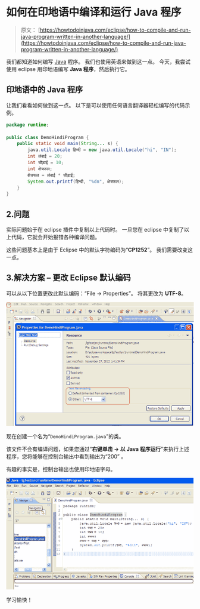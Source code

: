 # 如何在印地语中编译和运行 Java 程序

> 原文： [https://howtodoinjava.com/eclipse/how-to-compile-and-run-java-program-written-in-another-language/](https://howtodoinjava.com/eclipse/how-to-compile-and-run-java-program-written-in-another-language/)

我们都知道如何编写 [Java](https://howtodoinjava.com/java/basics/what-is-java-programming-language/) 程序。 我们也使用英语来做到这一点。 今天，我尝试使用 eclipse 用印地语编写 **Java 程序**，然后执行它。

## 印地语中的 Java 程序

让我们看看如何做到这一点。 以下是可以使用任何语言翻译器轻松编写的代码示例。

```java
package runtime;

public class DemoHindiProgram {
	public static void main(String... s) {
		java.util.Locale हिन्दी = new java.util.Locale("hi", "IN");
		int लंबाई = 20;
		int चौड़ाई = 10;
		int क्षेत्रफल;
		क्षेत्रफल = लंबाई * चौड़ाई;
		System.out.printf(हिन्दी, "%dn", क्षेत्रफल);
	}
}

```

## 2.问题

实际问题始于在 eclipse 插件中复制以上代码时。 一旦您在 eclipse 中复制了以上代码，它就会开始报错各种编译问题。

这些问题基本上是由于 Eclipse 中的默认字符编码为“**CP1252**”。 我们需要改变这一点。

## 3.解决方案 – 更改 Eclipse 默认编码

可以从以下位置更改此默认编码：“File -> Properties”。 将其更改为 **UTF-8**。

![eclipse-default-encoding](img/77cd1caaf5ee085c7540848b9dddd9ae.png "eclipse-default-encoding")

现在创建一个名为“`DemoHindiProgram.java`”的类。

该文件不会有编译问题，如果您通过“**右键单击 -> 以 Java 程序运行**”来执行上述程序，您将能够在控制台输出中看到输出为“200” 。

有趣的事实是，控制台输出也使用印地语字母。

![java-hindi-program-output](img/4edea0311e55b4c517177bdb3af77c93.png "java-hindi-program-output")

学习愉快！